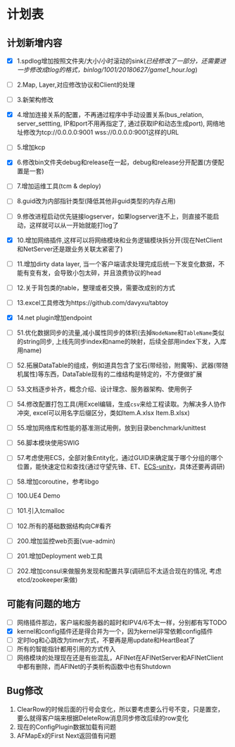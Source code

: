# 计划表

## 计划新增内容

- [x] 1.spdlog增加按照文件夹/大小/小时滚动的sink(*已经修改了一部分，还需要进一步修改成tlog的格式，binlog/1001/20180627/game1_hour.log*)
- [ ] 2.Map, Layer,对应修改协议和Client的处理
- [ ] 3.新架构修改
- [x] 4.增加连接关系的配置，不再通过程序中手动设置关系(bus_relation, server_settting, IP和port不用再指定了, 通过获取IP和动态生成port), 网络地址修改为tcp://0.0.0.0:9001 wss://0.0.0.0:9001这样的URL
- [ ] 5.增加kcp
- [x] 6.修改bin文件夹debug和release在一起，debug和release分开配置(方便配置是一套)
- [ ] 7.增加运维工具(tcm & deploy)
- [ ] 8.guid改为内部指针类型(降低其他非guid类型的内存占用)
- [ ] 9.修改进程启动优先链接logserver，如果logserver连不上，则直接不能启动，这样就可以从一开始就能打log了
- [x] 10.增加网络插件,这样可以将网络模块和业务逻辑模块拆分开(现在NetClient和NetServer还是跟业务关联太紧密了)
- [ ] 11.增加dirty data layer, 当一个客户端请求处理完成后统一下发变化数据，不能有变有发，会导致小包太碎，并且浪费协议的head
- [ ] 12.关于背包类的table，整理或者交换，需要改成别的方式
- [ ] 13.excel工具修改为https://github.com/davyxu/tabtoy
- [x] 14.net plugin增加endpoint


- [ ] 51.优化数据同步的流量,减小属性同步的体积(去掉`NodeName`和`TableName`类似的string同步, 上线先同步index和name的映射，后续全部用index下发，入库用name)
- [ ] 52.拓展DataTable的组成，例如道具包含了宝石(带经验，附魔等)、武器(带随机属性)等东西，DataTable现有的二维结构是特定的，不方便做扩展
- [ ] 53.文档逐步补齐，概念介绍、设计理念、服务器架构、使用例子
- [ ] 54.修改配置打包工具(用Excel编辑，生成`csv`来给工程读取。为解决多人协作冲突, excel可以用名字后缀区分，类如Item.A.xlsx Item.B.xlsx)
- [ ] 55.增加网络库和性能的基准测试用例，放到目录benchmark/unittest
- [ ] 56.脚本模块使用SWIG
- [ ] 57.考虑使用ECS，全部对象Entity化，通过GUID来确定属于哪个分组的哪个位置，能快速定位和查找(通过守望先锋、ET、[ECS-unity](https://github.com/sschmid/Entitas-CSharp)，具体还要再调研)
- [ ] 58.增加coroutine，参考libgo

- [ ] 100.UE4 Demo
- [ ] 101.引入tcmalloc
- [ ] 102.所有的基础数据结构向C#看齐

- [ ] 200.增加监控web页面(vue-admin)
- [ ] 201.增加Deployment web工具
- [ ] 202.增加consul来做服务发现和配置共享(调研后不太适合现在的情况, 考虑etcd/zookeeper来做)  

## 可能有问题的地方

- [ ] 网络插件那边，客户端和服务器的超时和IPV4/6不太一样，分别都有写TODO
- [x] kernel和config插件还是得合并为一个，因为kernel非常依赖config插件
- [ ] 定时log和心跳改为timer方式，不要再是用update和HeartBeat了
- [ ] 所有的智能指针都用引用的方式传入
- [ ] 网络模块的处理现在还是有些混乱，AFINet在AFINetServer和AFINetClient中都有删除，而AFINet的子类析构函数中也有Shutdown

## Bug修改

1. ClearRow的时候后面的行号会变化，所以要考虑要么行号不变，只是置空，要么就得客户端来根据DeleteRow消息同步修改后续的row变化
2. 现在的ConfigPlugin数据加载有问题
3. AFMapEx的First Next返回值有问题